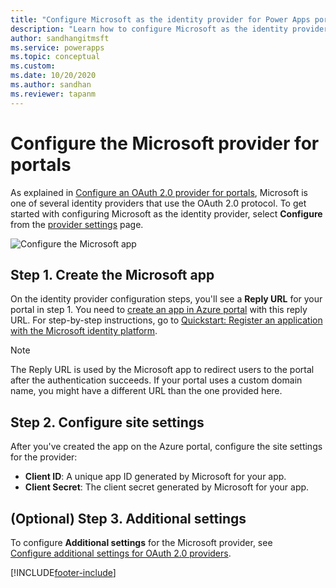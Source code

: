 ```yaml
---
title: "Configure Microsoft as the identity provider for Power Apps portals. | MicrosoftDocs"
description: "Learn how to configure Microsoft as the identity provider for Power Apps portals."
author: sandhangitmsft
ms.service: powerapps
ms.topic: conceptual
ms.custom: 
ms.date: 10/20/2020
ms.author: sandhan
ms.reviewer: tapanm
---
```


# Configure the Microsoft provider for portals

As explained in [Configure an OAuth 2.0 provider for portals](configure-oauth2-provider.md), Microsoft is one of several identity providers that use the OAuth 2.0 protocol. To get started with configuring Microsoft as the identity provider, select **Configure** from the [provider settings](use-simplified-authentication-configuration.md#add-configure-or-delete-an-identity-provider) page.

![Configure the Microsoft app](media/use-simplified-authentication-configuration/configure-microsoft.png "Configure the Microsoft app")

## Step 1. Create the Microsoft app

On the identity provider configuration steps, you'll see a **Reply URL** for your portal in step 1. You need to [create an app in Azure portal](https://aka.ms/AppRegistrations) with this reply URL. For step-by-step instructions, go to [Quickstart: Register an application with the Microsoft identity platform](/azure/active-directory/develop/quickstart-register-app).

> [!NOTE]
> The Reply URL is used by the Microsoft app to redirect users to the portal after the authentication succeeds. If your portal uses a custom domain name, you might have a different URL than the one provided here.​

## Step 2. Configure site settings

After you've created the app on the Azure portal, configure the site settings for the provider:

- **Client ID**: A unique app ID generated by Microsoft for your app.​
- **Client Secret**: The client secret generated by Microsoft for your app.

## (Optional) Step 3. Additional settings

To configure **Additional settings** for the Microsoft provider, see [Configure additional settings for OAuth 2.0 providers](configure-oauth2-settings.md).


[!INCLUDE[footer-include](../../../includes/footer-banner.md)]